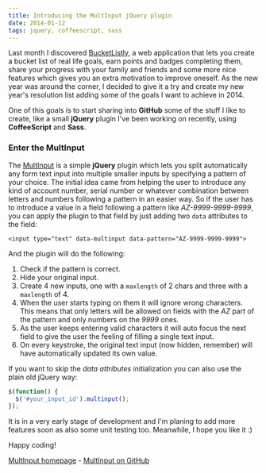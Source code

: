 ```yaml
---
title: Introducing the MultInput jQuery plugin
date: 2014-01-12
tags: jquery, coffeescript, sass
---
```

Last month I discovered <a target="_blank" href="http://www.bucketlistly.com/">BucketListly</a>, a web application that lets you create a bucket list of real life goals, earn points and badges completing them, share your progress with your family and friends and some more nice features which gives you an extra motivation to improve oneself. As the new year was around the corner, I decided to give it a try and create my new year's resolution list adding some of the goals I want to achieve in 2014. 

One of this goals is to start sharing into **GitHub** some of the stuff I like to create, like a small **jQuery** plugin I've been working on recently, using **CoffeeScript** and **Sass**.

<!--more-->

### Enter the MultInput
The <a href="http://codeloveandboards.com/multinput/" target="_blank">MultInput</a> is a simple **jQuery** plugin which lets you split automatically any form text input  into multiple smaller inputs by specifying a pattern of your choice. The initial idea came from helping the user to introduce any kind of account number, serial number or whatever combination between letters and numbers following a pattern in an easier way. So if the user has to introduce a value in a field following a pattern like *AZ-9999-9999-9999*, you can apply the plugin to that field by just adding two `data` attributes to the field:

	<input type="text" data-multinput data-pattern="AZ-9999-9999-9999">
  
And the plugin will do the following:

1. Check if the pattern is correct.
2. Hide your original input.
3. Create 4 new inputs, one with a `maxlength` of 2 chars and three with a  `maxlength` of 4.
4. When the user starts typing on them it will ignore wrong characters. This means that only letters will be allowed on fields with the *AZ* part of the pattern and only numbers on the *9999* ones.
5. As the user keeps entering valid characters it will auto focus the next field to give the user the feeling of filling a single text input.
6. On every keystroke, the original text input (now hidden, remember) will have automatically updated its own value.

If you want to skip the *data attributes* initialization you can also use the plain old jQuery way:

```javascript
$(function() {
  $('#your_input_id').multinput();
});
```

It is in a very early stage of development and I'm planing to add more features soon as also some unit testing too. Meanwhile, I hope you like it :)

Happy coding!

<a href="http://codeloveandboards.com/multinput/" target="_blank">MultInput homepage</a> - <a href="https://github.com/bigardone/multinput/" target="_blank">MultInput on GitHub</a>
